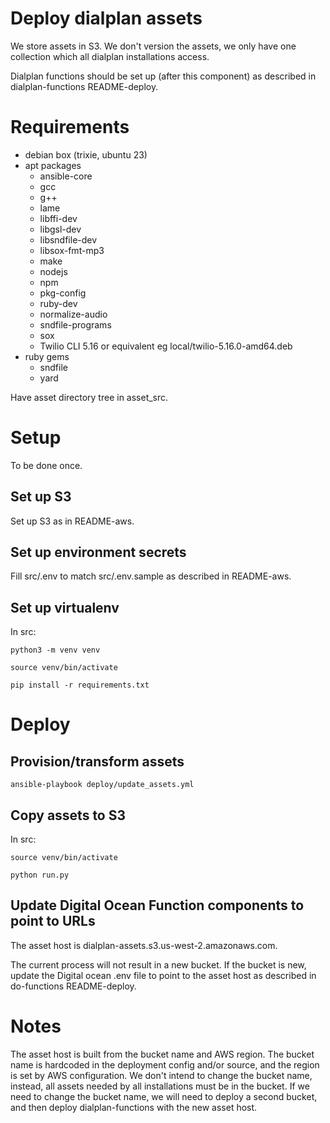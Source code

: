 # Deploy dialplan assets

We store assets in S3. We don't version the assets, we only have one collection which all dialplan installations access.

Dialplan functions should be set up (after this component) as described in dialplan-functions README-deploy.

# Requirements

- debian box (trixie, ubuntu 23)
- apt packages
  - ansible-core
  - gcc
  - g++
  - lame
  - libffi-dev
  - libgsl-dev
  - libsndfile-dev
  - libsox-fmt-mp3
  - make
  - nodejs
  - npm
  - pkg-config
  - ruby-dev
  - normalize-audio
  - sndfile-programs
  - sox
  - Twilio CLI 5.16 or equivalent eg local/twilio-5.16.0-amd64.deb
- ruby gems    
  - sndfile
  - yard

Have asset directory tree in asset_src.

# Setup

To be done once.

## Set up S3

Set up S3 as in README-aws.

## Set up environment secrets

Fill src/.env to match src/.env.sample as described in README-aws.

## Set up virtualenv

In src:

    python3 -m venv venv
    
    source venv/bin/activate

    pip install -r requirements.txt

# Deploy

## Provision/transform assets

    ansible-playbook deploy/update_assets.yml

## Copy assets to S3

In src:

    source venv/bin/activate
    
    python run.py

## Update Digital Ocean Function components to point to URLs

The asset host is dialplan-assets.s3.us-west-2.amazonaws.com.

The current process will not result in a new bucket. If the bucket is new, update the Digital ocean .env file to point to the asset host as described in do-functions README-deploy.

# Notes

The asset host is built from the bucket name and AWS region. The bucket name is hardcoded in the deployment config and/or source, and the region is set by AWS configuration. We don't intend to change the bucket name, instead, all assets needed by all installations must be in the bucket. If we need to change the bucket name, we will need to deploy a second bucket, and then deploy dialplan-functions with the new asset host.
